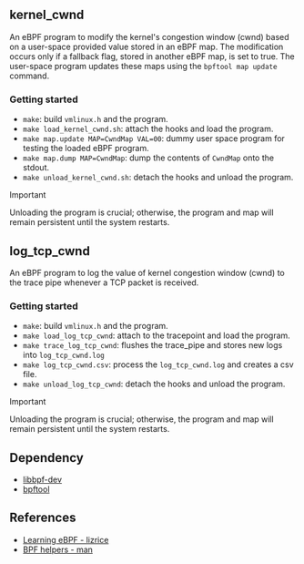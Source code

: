 ## kernel\_cwnd
An eBPF program to modify the kernel's congestion window (cwnd) based on a user-space provided value stored in an eBPF map. The modification occurs only if a fallback flag, stored in another eBPF map, is set to true. The user-space program updates these maps using the `bpftool map update` command.

### Getting started
- `make`: build `vmlinux.h` and the program.
- `make load_kernel_cwnd.sh`: attach the hooks and load the program.
- `make map.update MAP=CwndMap VAL=00`: dummy user space program for testing the loaded eBPF program.
- `make map.dump MAP=CwndMap`: dump the contents of `CwndMap` onto the stdout.
- `make unload_kernel_cwnd.sh`: detach the hooks and unload the program.
> [!Important]
> Unloading the program is crucial; otherwise, the program and map will remain persistent until the system restarts.

## log\_tcp\_cwnd
An eBPF program to log the value of kernel congestion window (cwnd) to the trace pipe whenever a TCP packet is received.

### Getting started
- `make`: build `vmlinux.h` and the program.
- `make load_log_tcp_cwnd`: attach to the tracepoint and load the program.
- `make trace_log_tcp_cwnd`: flushes the trace\_pipe and stores new logs into `log_tcp_cwnd.log`
- `make log_tcp_cwnd.csv`: process the `log_tcp_cwnd.log` and creates a csv file.
- `make unload_log_tcp_cwnd`: detach the hooks and unload the program.
> [!Important]
> Unloading the program is crucial; otherwise, the program and map will remain persistent until the system restarts.

## Dependency
- [libbpf-dev](https://packages.ubuntu.com/search?keywords=libbpf-dev)
- [bpftool](https://github.com/libbpf/bpftool)

## References
- [Learning eBPF - lizrice](https://github.com/lizrice/learning-ebpf)
- [BPF helpers - man](https://man7.org/linux/man-pages/man7/bpf-helpers.7.html)
